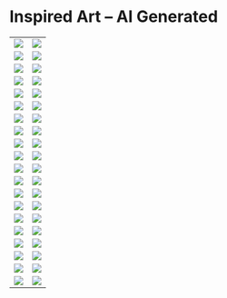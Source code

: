 # Inspired Art – AI Generated

| | |
| --- | --- |
| [![](polaroids/antoni-gaudi_the-cathedral.png)](antoni-gaudi_the-cathedral.jpg) | [![](polaroids/caspar-david-friedrich_seaside.png)](caspar-david-friedrich_seaside.jpg) |
| [![](polaroids/caspar-david-friedrich_valley.png)](caspar-david-friedrich_valley.jpg) | [![](polaroids/cezanne.png)](cezanne.jpg) |
| [![](polaroids/chinese-art.png)](chinese-art.jpg) | [![](polaroids/claude-monet_my-garden.png)](claude-monet_my-garden.jpg) |
| [![](polaroids/claude-monet_sailing.png)](claude-monet_sailing.jpg) | [![](polaroids/claude-monet_the-lake.png)](claude-monet_the-lake.jpg) |
| [![](polaroids/claude-monet_the-market.png)](claude-monet_the-market.jpg) | [![](polaroids/claude-monet_water-lilies.png)](claude-monet_water-lilies.jpg) |
| [![](polaroids/da-vinci_anatomy.png)](da-vinci_anatomy.jpg) | [![](polaroids/da-vinci_machines.png)](da-vinci_machines.jpg) |
| [![](polaroids/edward-hopper_-the-storm.png)](edward-hopper_-the-storm.jpg) | [![](polaroids/edward-hopper_car-race.png)](edward-hopper_car-race.jpg) |
| [![](polaroids/edward-hopper_nightshift.png)](edward-hopper_nightshift.jpg) | [![](polaroids/egyptian-tomb.png)](egyptian-tomb.jpg) |
| [![](polaroids/georges-seurat_at-the-park.png)](georges-seurat_at-the-park.jpg) | [![](polaroids/georges-seurat_village-market.png)](georges-seurat_village-market.jpg) |
| [![](polaroids/giger-conversation.png)](giger-conversation.jpg) | [![](polaroids/giger_heroine.png)](giger_heroine.jpg) |
| [![](polaroids/giger_plant.png)](giger_plant.jpg) | [![](polaroids/giger_woman.png)](giger_woman.jpg) |
| [![](polaroids/giger_xenomorph.png)](giger_xenomorph.jpg) | [![](polaroids/gustav-klimt.png)](gustav-klimt.jpg) |
| [![](polaroids/joan-miro_colors.png)](joan-miro_colors.jpg) | [![](polaroids/joan-miro_miracle.png)](joan-miro_miracle.jpg) |
| [![](polaroids/kandinsky_art-workshop.png)](kandinsky_art-workshop.jpg) | [![](polaroids/kandinsky_bicycle.png)](kandinsky_bicycle.jpg) |
| [![](polaroids/kandinsky_birds.png)](kandinsky_birds.jpg) | [![](polaroids/marc-chagall.png)](marc-chagall.jpg) |
| [![](polaroids/pablo-picasso_dancers.png)](pablo-picasso_dancers.jpg) | [![](polaroids/pablo-picasso_faces.png)](pablo-picasso_faces.jpg) |
| [![](polaroids/pablo-picasso_the-carousel.png)](pablo-picasso_the-carousel.jpg) | [![](polaroids/pablo-picasso_the-circus.png)](pablo-picasso_the-circus.jpg) |
| [![](polaroids/pablo-picasso_untitled.png)](pablo-picasso_untitled.jpg) | [![](polaroids/rembrandt_fruits.png)](rembrandt_fruits.jpg) |
| [![](polaroids/salvador-dali_landscape.png)](salvador-dali_landscape.jpg) | [![](polaroids/salvador-dali_the-sea.png)](salvador-dali_the-sea.jpg) |
| [![](polaroids/van-gogh_another-starry-night.png)](van-gogh_another-starry-night.jpg) | [![](polaroids/van-gogh_street-life.png)](van-gogh_street-life.jpg) |
